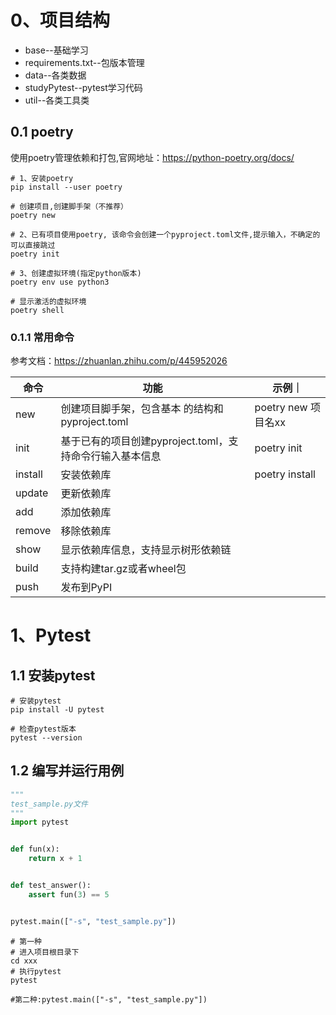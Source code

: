 # 0、项目结构
* base--基础学习
* requirements.txt--包版本管理
* data--各类数据
* studyPytest--pytest学习代码
* util--各类工具类

## 0.1 poetry
使用poetry管理依赖和打包,官网地址：https://python-poetry.org/docs/

```shell
# 1、安装poetry
pip install --user poetry

# 创建项目,创建脚手架（不推荐）
poetry new 

# 2、已有项目使用poetry, 该命令会创建一个pyproject.toml文件,提示输入，不确定的可以直接跳过
poetry init

# 3、创建虚拟环境(指定python版本)
poetry env use python3

# 显示激活的虚拟环境
poetry shell

```

### 0.1.1 常用命令
参考文档：https://zhuanlan.zhihu.com/p/445952026


|命令|功能|示例｜
|----|----|----|
|new|创建项目脚手架，包含基本 的结构和pyproject.toml|poetry new 项目名xx|
|init|基于已有的项目创建pyproject.toml，支持命令行输入基本信息|poetry init|
|install|安装依赖库|poetry install|
|update|更新依赖库||
|add|添加依赖库||
|remove|移除依赖库||
|show|显示依赖库信息，支持显示树形依赖链||
|build|支持构建tar.gz或者wheel包||
|push|发布到PyPI||

# 1、Pytest
## 1.1 安装pytest
```shell
# 安装pytest
pip install -U pytest

# 检查pytest版本
pytest --version
```
## 1.2 编写并运行用例
```python
"""
test_sample.py文件
"""
import pytest


def fun(x):
    return x + 1


def test_answer():
    assert fun(3) == 5


pytest.main(["-s", "test_sample.py"])

```
```shell
# 第一种
# 进入项目根目录下
cd xxx
# 执行pytest
pytest

#第二种:pytest.main(["-s", "test_sample.py"])
```


